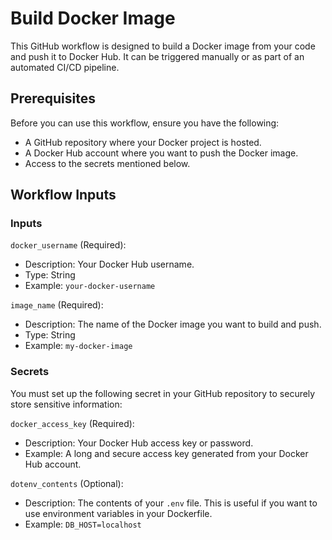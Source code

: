 # Build Docker Image

This GitHub workflow is designed to build a Docker image from your code and push it to Docker Hub. It can be triggered manually or as part of an automated CI/CD pipeline.

## Prerequisites

Before you can use this workflow, ensure you have the following:

- A GitHub repository where your Docker project is hosted.
- A Docker Hub account where you want to push the Docker image.
- Access to the secrets mentioned below.

## Workflow Inputs

### Inputs

`docker_username` (Required):

- Description: Your Docker Hub username.
- Type: String
- Example: `your-docker-username`

`image_name` (Required):

- Description: The name of the Docker image you want to build and push.
- Type: String
- Example: `my-docker-image`

### Secrets

You must set up the following secret in your GitHub repository to securely store sensitive information:

`docker_access_key` (Required):

- Description: Your Docker Hub access key or password.
- Example: A long and secure access key generated from your Docker Hub account.

`dotenv_contents` (Optional):

- Description: The contents of your `.env` file. This is useful if you want to use environment variables in your Dockerfile.
- Example: `DB_HOST=localhost`
